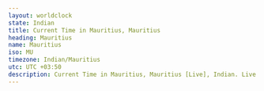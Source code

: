 ```yaml
---
layout: worldclock
state: Indian
title: Current Time in Mauritius, Mauritius
heading: Mauritius
name: Mauritius
iso: MU
timezone: Indian/Mauritius
utc: UTC +03:50
description: Current Time in Mauritius, Mauritius [Live], Indian. Live update now time in Mauritius, timezone Indian/Mauritius, UTC +03:50, Country ISO code & Current Local Time.
---
```



